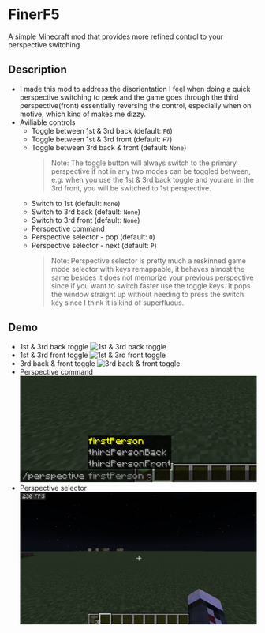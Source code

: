 # FinerF5
A simple [Minecraft](https://www.minecraft.net/) mod that provides more refined control to your perspective switching
## Description
+ I made this mod to address the disorientation I feel when doing a quick perspective switching to peek and the game goes through the third perspective(front) essentially reversing the control, especially when on motive, which kind of makes me dizzy.
+ Aviliable controls
  - Toggle between 1st & 3rd back (default: `F6`)
  - Toggle between 1st & 3rd front (default: `F7`)
  - Toggle between 3rd back & front (default: `None`)
    > Note: The toggle button will always switch to the primary perspective if not in any two modes can be toggled between, e.g. when you use the 1st & 3rd back toggle and you are in the 3rd front, you will be switched to 1st perspective.
  - Switch to 1st (default: `None`)
  - Switch to 3rd back (default: `None`)
  - Switch to 3rd front (default: `None`)
  - Perspective command
  - Perspective selector - pop (default: `O`)
  - Perspective selector - next (default: `P`)
    > Note: Perspective selector is pretty much a reskinned game mode selector with keys remappable, it behaves almost the same besides it does not memorize your previous perspective since if you want to switch faster use the toggle keys. It pops the window straight up without needing to press the switch key since I think it is kind of superfluous.
  
## Demo
+ 1st & 3rd back toggle
![1st & 3rd back toggle](./demo/back_toggle.gif)
+ 1st & 3rd front toggle
![1st & 3rd front toggle](./demo/front_toggle.gif)
+ 3rd back & front toggle
![3rd back & front toggle](./demo/3rdPers_toggle.gif)
+ Perspective command
![3rd back & front toggle](./demo/command.PNG)
+ Perspective selector
![3rd back & front toggle](./demo/perspective_selector.gif)